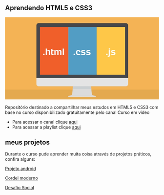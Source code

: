 ## Aprendendo HTML5 e CSS3

<div align="center">
    <img src="html,css,js capa.jpg">
</div>

Repositório destinado a compartilhar meus estudos em HTML5 e CSS3 com base no curso disponibilizado gratuitamente pelo canal Curso em video

* Para acessar o canal clique [aqui](https://www.youtube.com/c/CursoemVídeo)
* Para acessar a playlist clique [aqui](https://www.youtube.com/playlist?list=PLHz_AreHm4dkZ9-atkcmcBaMZdmLHft8n)

## meus projetos
Durante o curso pude aprender muita coisa através de projetos práticos, confira alguns:

[Projeto android](https://moreiramatheus.github.io/Curso-em-video-HTML5-e-CSS3-/Desafios/d010/)

[Cordel moderno](https://moreiramatheus.github.io/Curso-em-video-HTML5-e-CSS3-/Desafios/d012/cordel.html)

[Desafio Social](https://moreiramatheus.github.io/Curso-em-video-HTML5-e-CSS3-/Desafios/d015/)
